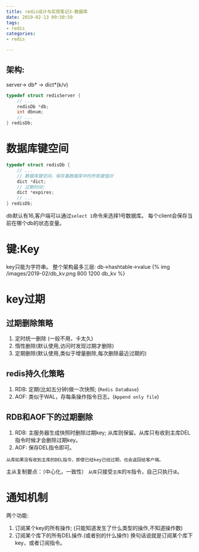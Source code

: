 ```yaml
---
title: redis设计与实现笔记3-数据库
date: 2019-02-13 09:50:59
tags:
- redis
categories:
- redis

---
```



## 架构:
server-> db* -> dict*(k/v)
```c
typedef struct redisServer {
    // ...
    redisDb *db;
    int dbnum;    
    // ...
} redisDb;
```

# 数据库键空间
```c
typedef struct redisDb {
    // ...
    // 数据库键空间，保存着数据库中的所有键值对
    dict *dict;
    // 过期时间:
    dict *expires;
    // ...
} redisDb;
```

db默认有16,客户端可以通过`select 1`命令来选择1号数据库。
每个client会保存当前在哪个db的状态变量。

# 键:Key
key只能为字符串。
整个架构最多三层: db->hashtable->value
{% img /images/2019-02/db_kv.png 800 1200 db_kv %}

# key过期
## 过期删除策略
1. 定时统一删除 (一般不用，卡太久)
2. 惰性删除(默认使用,访问时发现过期才删除)
3. 定期删除(默认使用,类似于增量删除,每次删除最近过期的)

## redis持久化策略
1. RDB: 定期(比如五分钟)做一次快照; (`Redis DataBase`)
2. AOF: 类似于WAL，存每条操作指令日志。(`Append only file`)

## RDB和AOF下的过期删除
1. RDB:  主服务器生成快照时删除过期key; 从库则保留。从库只有收到主库DEL指令时候才会删除过期key。
2. AOF:  保存DEL指令即可。

```
从库如果没有收到主库的DEL指令，即使已经key已经过期，也会返回给客户端。
```
主从复制要点：（中心化，一致性）
`从库`只接受`主库`的`写`指令，自己只执行`读`。


# 通知机制 
两个功能:
1. 订阅某个key的所有操作; (只能知道发生了什么类型的操作,不知道操作数)
2. 订阅某个库下的所有DEL操作.(或者别的什么操作)
换句话说就是订阅某个库下key，或者订阅指令。

